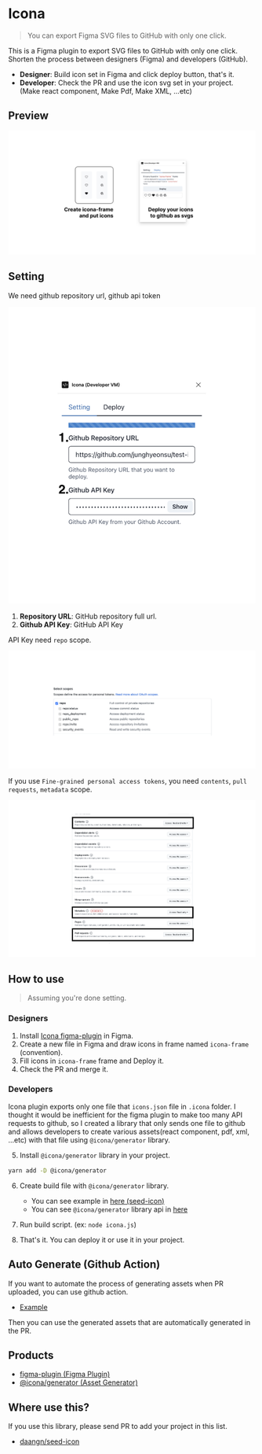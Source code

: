 # Icona

> You can export Figma SVG files to GitHub with only one click.

This is a Figma plugin to export SVG files to GitHub with only one click.
Shorten the process between designers (Figma) and developers (GitHub).

- **Designer**: Build icon set in Figma and click deploy button, that's it.
- **Developer**: Check the PR and use the icon svg set in your project. (Make react component, Make Pdf, Make XML, ...etc)

## Preview

![preview](./images/preview.png)

## Setting

We need github repository url, github api token

![setting](./images/setting.png)

1. **Repository URL**: GitHub repository full url.
2. **Github API Key**: GitHub API Key

API Key need `repo` scope.

![repo-scope](./images/repo-scope.png)

If you use `Fine-grained personal access tokens`, you need `contents`, `pull requests`, `metadata` scope.

![fine-grained](./images/fine-grained.png)

## How to use

> Assuming you're done setting.

### Designers

1. Install [Icona figma-plugin](https://www.figma.com/community/plugin/1246320822364150095) in Figma.
2. Create a new file in Figma and draw icons in frame named `icona-frame` (convention).
3. Fill icons in `icona-frame` frame and Deploy it.
4. Check the PR and merge it.

### Developers

Icona plugin exports only one file that `icons.json` file in `.icona` folder.
I thought it would be inefficient for the figma plugin to make too many API requests to github,
so I created a library that only sends one file to github and allows developers to create various assets(react component, pdf, xml, ...etc) with that file using `@icona/generator` library.

5. Install `@icona/generator` library in your project.

```bash
yarn add -D @icona/generator
```

6. Create build file with `@icona/generator` library.

   - You can see example in [here (seed-icon)](https://github.com/daangn/seed-icon/blob/main/icona.js)
   - You can see `@icona/generator` library api in [here](https://github.com/daangn/icona/tree/main/packages/icona-generator)

7. Run build script. (ex: `node icona.js`)
8. That's it. You can deploy it or use it in your project.

## Auto Generate (Github Action)

If you want to automate the process of generating assets when PR uploaded, you can use github action.

- [Example](https://github.com/daangn/seed-icon/blob/main/.github/workflows/icona-generate-svg-files.yml)

Then you can use the generated assets that are automatically generated in the PR.

## Products

- [figma-plugin (Figma Plugin)](https://github.com/daangn/icona/tree/main/packages/figma-plugin)
- [@icona/generator (Asset Generator)](https://github.com/daangn/icona/tree/main/packages/icona-generator)

## Where use this?

If you use this library, please send PR to add your project in this list.

- [daangn/seed-icon](https://github.com/daangn/seed-icon)
